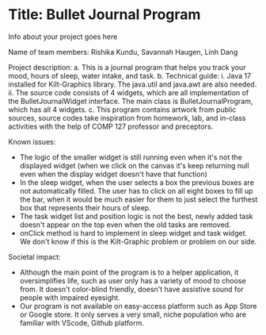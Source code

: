 # Title: Bullet Journal Program

Info about your project goes here

Name of team members: Rishika Kundu, Savannah Haugen, Linh Dang

Project description: 
a. This is a journal program that helps you track your mood, hours of sleep, water intake, and task.
b. Technical guide: 
    i. Java 17 installed for Kilt-Graphics library. The java.util and java.awt are also needed. 
    ii. The source code consists of 4 widgets, which are all implementation of the BulletJournalWidget interface. The main class is BulletJournalProgram, which has all 4 widgets.
c. This program contains artwork from public sources, source codes take inspiration from homework, lab, and in-class activities with the help of COMP 127 professor and preceptors.

Known issues:
- The logic of the smaller widget is still running even when it's not the displayed widget (when we click on the canvas it's keep returning null even when the display widget doesn't have that function)
- In the sleep widget, when the user selects a box the previous boxes are not automatically filled. The user has to click on all eight boxes to fill up the bar, when it would be much easier for them to just select the furthest box that represents their hours of sleep. 
- The task widget list and position logic is not the best, newly added task doesn't appear on the top even when the old tasks are removed.
- onClick method is hard to implement in sleep widget and task widget. We don't know if this is the Kilt-Graphic problem or problem on our side.


Societal impact: 
- Although the main point of the program is to a helper application, it oversimplifies life, such as user only has a variety of mood to choose from. It doesn't color-blind friendly, doesn't have assistive sound for people with impaired eyesight.  
- Our program is not available on easy-access platform such as App Store or Google store. It only serves a very small, niche population who are familiar with VScode, Github platform.



